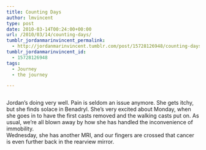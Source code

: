 ```yaml
---
title: Counting Days
author: lmvincent
type: post
date: 2010-03-14T00:24:00+00:00
url: /2010/03/14/counting-days/
tumblr_jordanmarinvincent_permalink:
  - http://jordanmarinvincent.tumblr.com/post/15728126948/counting-days
tumblr_jordanmarinvincent_id:
  - 15728126948
tags:
  - Journey
  - the journey

---
```

<a href="http://www.flickr.com/photos/larryvincent/4431356246/" title="photo sharing" target="_blank" rel="noopener"><img src="http://farm5.static.flickr.com/4010/4431356246_35b67dee62_m.jpg" alt="" /></a>

Jordan&rsquo;s doing very well. Pain is seldom an issue anymore. She gets itchy, but she finds solace in Benadryl. She&rsquo;s very excited about Monday, when she goes in to have the first casts removed and the walking casts put on. As usual, we&rsquo;re all blown away by how she has handled the inconvenience of immobility.  
Wednesday, she has another MRI, and our fingers are crossed that cancer is even further back in the rearview mirror.

<div class="blogger-post-footer">
  <img loading="lazy" width="1" height="1" src="https://blogger.googleusercontent.com/tracker/9039099668816362935-6120218455049696337?l=jordansjourney2.blogspot.com" alt="" />
</div>